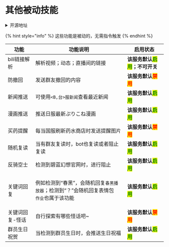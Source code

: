 # 其他被动技能

<details>

<summary>开源地址</summary>

bili链接解析：[https://github.com/Tsuk1ko/cq-picsearcher-bot](https://github.com/Tsuk1ko/cq-picsearcher-bot)

防撤回：[Hoshinoの内鬼花园](https://jq.qq.com/?\_wv=1027\&k=8MgYmp2E)

新闻推送：Hoshino原生功能

漫画推送：Hoshino原生功能

反骑空士：Hoshino原生功能

随机复读：Hoshino原生功能，基于开源内容进行修改

关键词回复：Hoshino原生功能，基于开源内容进行修改

买药提醒：[https://github.com/pcrbot/HoshinoBuyPotionReminder](https://github.com/pcrbot/HoshinoBuyPotionReminder)

群员生日祝贺：[https://github.com/pcrbot/mem\_birthday](https://github.com/pcrbot/mem\_birthday)，基于开源内容进行修改

</details>

{% hint style="info" %}
这些功能是被动的，无需指令触发
{% endhint %}

| 功能       | 功能说明                                                                             | 启用状态                                                       |
| -------- | -------------------------------------------------------------------------------- | ---------------------------------------------------------- |
| bili链接解析 | 解析视频；动态；直播间的链接                                                                   | **该服务默认**<mark style="color:green;">**启用**</mark>**；不可开关** |
| 防撤回      | 发送群友撤回的内容                                                                        | **该服务默认**<mark style="color:red;">**禁用**</mark>            |
| 新闻推送     | 可使用`<B,台>服新闻`查看最近新闻                                                              | **该服务默认**<mark style="color:green;">**启用**</mark>          |
| 漫画推送     | 推送日服最新ぷりこね漫画                                                                     | **该服务默认**<mark style="color:green;">**启用**</mark>          |
| 买药提醒     | 每当国服刷新药水商店时发送提醒图片                                                                | **该服务默认**<mark style="color:red;">**禁用**</mark>            |
| 随机复读     | 当有群友复读时，bot也复读或者阻止复读                                                             | **该服务默认**<mark style="color:green;">**启用**</mark>          |
| 反骑空士     | 检测到碧蓝幻想官网时，进行阻止                                                                  | **该服务默认**<mark style="color:green;">**启用**</mark>          |
| 关键词回复    | <p>例如检测到“春黑”，会随机回复<code>春黑播放器</code>；检测到“？”会随机回复表情包<br><code>作业</code>也属于该功能</p> | **该服务默认**<mark style="color:green;">**启用**</mark>          |
| 关键词回复-怪话 | 自行探索有哪些怪话吧\~                                                                     | **该服务默认**<mark style="color:red;">**禁用**</mark>            |
| 群员生日祝贺   | 当检测到群员生日时，会推送生日祝福                                                                | **该服务默认**<mark style="color:green;">**启用**</mark>          |
